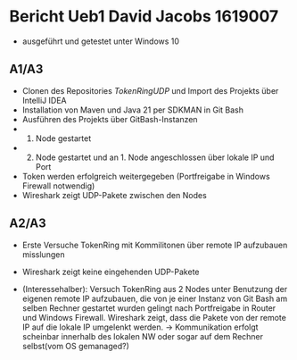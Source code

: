 # Bericht Ueb1 David Jacobs 1619007

- ausgeführt und getestet unter Windows 10

## A1/A3

- Clonen des Repositories *TokenRingUDP*  und Import des Projekts über IntelliJ IDEA
- Installation von Maven und Java 21 per SDKMAN in Git Bash
- Ausführen des Projekts über GitBash-Instanzen
- 1. Node gestartet
- 2. Node gestartet und an 1. Node angeschlossen über lokale IP und Port
- Token werden erfolgreich weitergegeben (Portfreigabe in Windows Firewall notwendig)
- Wireshark zeigt UDP-Pakete zwischen den Nodes

## A2/A3

- Erste Versuche TokenRing mit Kommilitonen über remote IP aufzubauen misslungen
- Wireshark zeigt keine eingehenden UDP-Pakete

- (Interessehalber): Versuch TokenRing aus 2 Nodes unter Benutzung der eigenen remote IP aufzubauen, die von je einer Instanz von Git Bash am selben Rechner gestartet wurden
  gelingt nach Portfreigabe in Router und Windows Firewall. Wireshark zeigt, dass die Pakete von der remote IP auf die lokale IP umgelenkt werden.
  -> Kommunikation erfolgt scheinbar innerhalb des lokalen NW oder sogar auf dem Rechner selbst(vom OS gemanaged?)
